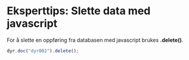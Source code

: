 # Eksperttips: Slette data med javascript

For å slette en oppføring fra databasen med javascript brukes **.delete()**.

```js
dyr.doc("dyr002").delete();
```
